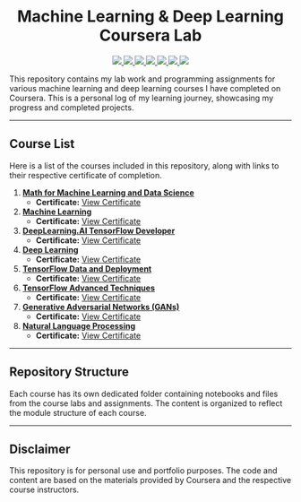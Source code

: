 <h1 align="center">Machine Learning & Deep Learning Coursera Lab</h1>

<p align="center">
  <a href="https://www.python.org" target="_blank"> <img src="https://img.shields.io/badge/Python-3776AB?style=for-the-badge&logo=python&logoColor=white"> </a>
  <a href="https://pandas.pydata.org/" target="_blank"> <img src="https://img.shields.io/badge/Pandas-150458?style=for-the-badge&logo=pandas&logoColor=white"> </a>
  <a href="https://numpy.org/" target="_blank"> <img src="https://img.shields.io/badge/Numpy-013243?style=for-the-badge&logo=numpy&logoColor=white"> </a>
  <a href="https://matplotlib.org/" target="_blank"> <img src="https://img.shields.io/badge/Matplotlib-000000?style=for-the-badge&logo=matplotlib&logoColor=white"> </a>
  <a href="https://seaborn.pydata.org/" target="_blank"> <img src="https://img.shields.io/badge/Seaborn-80b6ff?style=for-the-badge&logo=seaborn&logoColor=white"> </a>
  <a href="https://www.tensorflow.org/" target="_blank"> <img src="https://img.shields.io/badge/TensorFlow-FF6F00?style=for-the-badge&logo=tensorflow&logoColor=white"> </a>
  <a href="https://pytorch.org/" target="_blank"> <img src="https://img.shields.io/badge/PyTorch-EE4C2C?style=for-the-badge&logo=pytorch&logoColor=white"> </a>
</p>

This repository contains my lab work and programming assignments for various machine learning and deep learning courses I have completed on Coursera. This is a personal log of my learning journey, showcasing my progress and completed projects.

---

## Course List

Here is a list of the courses included in this repository, along with links to their respective certificate of completion.

1.  **[Math for Machine Learning and Data Science](https://www.coursera.org/specializations/mathematics-for-machine-learning-and-data-science)**
    * **Certificate:** [View Certificate](https://www.coursera.org/account/accomplishments/specialization/7D3D51B4NP33)
2.  **[Machine Learning](https://www.coursera.org/specializations/machine-learning-introduction)**
    * **Certificate:** [View Certificate](https://www.coursera.org/account/accomplishments/specialization/4EKN51X2UW2O)
3.  **[DeepLearning.AI TensorFlow Developer](https://www.coursera.org/professional-certificates/tensorflow-in-practice)**
    * **Certificate:** [View Certificate](https://www.coursera.org/account/accomplishments/professional-cert/6S460IRP6Q7J)
4.  **[Deep Learning](https://www.coursera.org/specializations/deep-learning)**
    * **Certificate:** [View Certificate](https://www.coursera.org/account/accomplishments/specialization/U13JJ27Q1NVQ)
5.  **[TensorFlow Data and Deployment](https://www.coursera.org/specializations/tensorflow-data-and-deployment)**
    * **Certificate:** [View Certificate](https://www.coursera.org/account/accomplishments/specialization/DHK39DIPPEF9)
6.  **[TensorFlow Advanced Techniques](https://www.coursera.org/specializations/tensorflow-advanced-techniques)**
    * **Certificate:** [View Certificate](https://www.coursera.org/account/accomplishments/specialization/ZTCC1BAE1RHP)
7.  **[Generative Adversarial Networks (GANs)](https://www.coursera.org/specializations/generative-adversarial-networks-gans)**
    * **Certificate:** [View Certificate](https://www.coursera.org/account/accomplishments/specialization/AX4TW1YMY1VK)
8.  **[Natural Language Processing](https://www.coursera.org/specializations/natural-language-processing)**
    * **Certificate:** [View Certificate](https://www.coursera.org/account/accomplishments/specialization/CB4C5ZMWLILQ)

---

## Repository Structure

Each course has its own dedicated folder containing notebooks and files from the course labs and assignments. The content is organized to reflect the module structure of each course.

---

## Disclaimer

This repository is for personal use and portfolio purposes. The code and content are based on the materials provided by Coursera and the respective course instructors.
